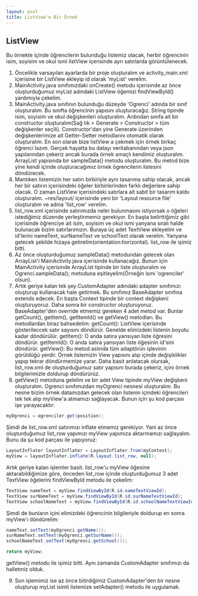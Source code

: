 ```yaml
---
layout: post
title: ListView'e Bir Örnek
---
```

## ListView 

Bu örnekte içinde öğrencilerin bulunduğu listemiz olacak, herbir öğrencinin isim, soyisim ve okul ismi listView içerisinde ayrı satırlarda görüntülenecek.

1. Öncelikle varsayılan ayarlarda bir proje oluşturalım ve activity_main.xml içerisine bir ListView ekleyip id olarak 'myList' verelim.
2. MainActivity.java sınıfımızdaki onCreate() metodu içerisinde az önce oluşturduğumuz myList adındaki ListView öğemizi findViewById() yardımıyla çekelim.
3. MainActivity.java sınıfının bulunduğu düzeyde 'Ogrenci' adında bir sınıf oluşturalım. Bu sınıfta öğrencinin yapısını oluşturacağız. String tipinde isim, soyisim ve okul değişkenleri oluşturalım. Ardından sınıfa ait bir constructor oluşturalım(Sağ tık > Generate > Constructor > tüm değişkenler seçili). Constructor'dan yine Generate üzerinden değişkenlerimize ait Getter-Setter metodlarını otomatik olarak oluşturalım. En son olarak bize listView a çekmek için örnek birkaç öğrenci lazım. Gerçek hayatta bu datayı veritabanından veya json yapılarından çekeriz ancak burada örnek amaçlı kendimiz oluşturalım. ArrayList<Ogrenci> yapısında bir sampleData() metodu oluşturalım. Bu metod bize yine kendi içinde oluşturacağımız örnek ögrencilerin listesini döndürecek.
4. Mantıken listemizin her satırı birbiriyle aynı tasarıma sahip olacak, ancak  her bir satırın içerisindeki öğeler birbirlerinden farklı değerlere sahip olacak. O zaman ListView içerisindeki satırlara ait sabit bir tasarım kalıbı oluşturalım. ~res/layout/ içerisinde yeni bir 'Layout resource file' oluşturalım ve adına 'list_row' verelim.
5. list_row.xml içerisinde satırımızda neler bulunmasını istiyorsak o öğeleri istediğimiz düzende yerleştirmemiz gerekiyor. En başta belirttiğimiz gibi içerisinde öğrenciye ait isim, soyisim ve okul ismi yanyana sıralı halde bulunacak bizim satırlarımızın. Buraya üç adet TextView ekleyelim ve id'lerini nameText, surNameText ve schoolText olarak verelim. Yanyana gelecek şekilde hizaya getirelim(orientation:horizontal). list_row ile işimiz bitti.
6. Az önce oluşturduğumuz sampleData() metodundan gelecek olan ArrayList'i MainActivity.java içerisinde kullanacağız. Bunun için MainActivity içerisinde ArrayList<Ogrenci> tipinde bir liste oluşturalım ve Ogrenci.sampleData(); metoduna eşitleyelim(Örneğin ismi 'ogrenciler' olsun).
7. Artık geriye kalan tek şey CustomAdapter adındaki adapter sınıfımızı oluşturup kullanacak hale getirmek. Bu sınıfımız BaseAdapter sınıfına extends edecek. En başta Context tipinde bir context değişkeni oluşturuyoruz. Daha sonra bir constructor oluşturuyoruz. BaseAdapter'den override etmemiz gereken 4 adet metod var. Bunlar getCount(), getItem(), getItemId() ve getView() metodları. Bu metodlardan biraz bahsedelim:
getCount(): ListView içerisinde gösterileccek satır sayısını döndürür. Genelde elimizdeki listenin boyutu kadar döndürülür.
getItem(): O anda satıra yansıyan liste öğresini döndürür.
getItemId(): O anda satıra yansıyan liste öğesinin id'sini döndürür.
getView(): Bu metod aslında tüm adaptörün işlevinin görüldüğü yerdir. Örnek listemizin View yapısını alıp içinde değişiklikler yapıp tekrar döndürmemize yarar. Daha basit anlatacak olursak, list_row.xml de oluşturduğumuz satır yapısını burada çekeriz, içini örnek bilgilerimizle doldurup döndürürüz.
8. getView() metoduna gelelim ve bir adet View tipinde myView değişkeni oluşturalım. Ogrenci sınıfımızdan myOgrenci nesnesi oluşturalım. Bu nesne bizim örnek datamızdan gelecek olan listenin içindeki öğrencileri tek tek alıp myView'a atmamızı sağlayacak. Bunun için şu kod parçası işe yarayacaktır:

```java
myOgrenci = ogrenciler.get(position);
```

Şimdi de list_row.xml satırımızı inflate etmemiz gerekiyor. Yani az önce oluşturduğumuz list_row yapımızı myView yapımıza aktarmamızı sağlayalım. Bunu da şu kod parçası ile yapıyoruz:

```java
LayoutInflater layoutInflater = LayoutInflater.from(myContext);
myView = layoutInflater.inflate(R.layout.list_row, null);
```
Artık geriye kalan işlemler basit. list_row'u myView öğesine aktarabildiğimize göre, önceden  list_row içinde oluşturduğumuz 3 adet TextView öğelerini findViewById metodu ile çekelim:

```java
TextView nameText = myView.findViewById(R.id.nameTextViewId);
TextView surNameText = myView.findViewById(R.id.surNameTextViewId);
TextView schoolNameText = myView.findViewById(R.id.schoolNameTextViewId);
```

Şimdi de bunların içini elimizdeki öğrencinin bilgileriyle doldurup en sonra myView'ı döndürelim:

```java
nameText.setText(myOgrenci.getName());
surNameText.setText(myOgrenci.getSurName());
schoolNameText.setText(myOgrenci.getSchool());

return myView;
```

getView() metodu ile işimiz bitti. Aynı zamanda CustomAdapter sınıfımızı da halletmiz olduk.

9. Son işlemimiz ise az önce bitirdiğimiz CustomAdapter'den bir nesne oluşturup myList isimli listemize setAdapter() metodu ile uygulamak.